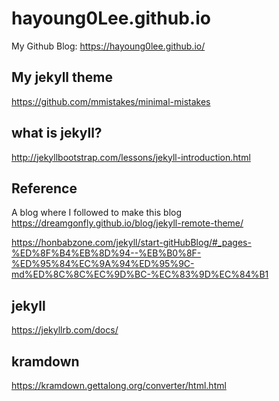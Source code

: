# hayoung0Lee.github.io
My Github Blog: https://hayoung0lee.github.io/

## My jekyll theme
https://github.com/mmistakes/minimal-mistakes

## what is jekyll? 
http://jekyllbootstrap.com/lessons/jekyll-introduction.html

## Reference
A blog where I followed to make this blog <br/>
https://dreamgonfly.github.io/blog/jekyll-remote-theme/


https://honbabzone.com/jekyll/start-gitHubBlog/#_pages-%ED%8F%B4%EB%8D%94--%EB%B0%8F-%ED%95%84%EC%9A%94%ED%95%9C-md%ED%8C%8C%EC%9D%BC-%EC%83%9D%EC%84%B1

## jekyll
https://jekyllrb.com/docs/


## kramdown
https://kramdown.gettalong.org/converter/html.html

